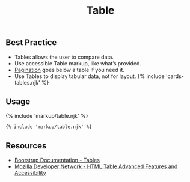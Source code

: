 ﻿---
title: Table
summary: Tables allow users to compare and review large amounts of data.
tags: components
layout: guide
image: /img/illustrations/illus-table.svg
imageAlt: 
social:
  title: Table
  description: Tables allow users to compare and review large amounts of data.
  image:
eleventyNavigation:
  key: Table
  parent: Components
  order: 300
  excerpt: Tables allow users to compare and review large amounts of data.
  img: /img/illustrations/illus-table.svg
---

## Best Practice

- Tables allows the user to compare data.
- Use accessible Table markup, like what’s provided.
- [Pagination](/components/pagination) goes below a table if you need it.
- Use Tables to display tabular data, not for layout.
{% include 'cards-tables.njk' %}

## Usage

{% include 'markup/table.njk' %}

``` html
{% include 'markup/table.njk' %}
```

## Resources
* <a href="https://getbootstrap.com/docs/4.5/content/tables/" target="_blank">Bootstrap Documentation - Tables</a>
* <a href="https://developer.mozilla.org/en-US/docs/Learn/HTML/Tables/Advanced" target="_blank">Mozilla Developer Network - HTML Table Advanced Features and Accessibility</a>
